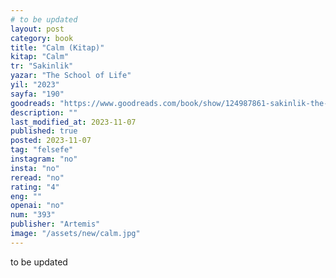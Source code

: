```yaml
---
# to be updated
layout: post
category: book
title: "Calm (Kitap)"
kitap: "Calm"
tr: "Sakinlik"
yazar: "The School of Life"
yil: "2023"
sayfa: "190"
goodreads: "https://www.goodreads.com/book/show/124987861-sakinlik-the-school-of-life-hayat-okulu--alain-de-botton-nc-l-nde-"
description: ""
last_modified_at: 2023-11-07
published: true
posted: 2023-11-07
tag: "felsefe"
instagram: "no"
insta: "no"
reread: "no"
rating: "4"
eng: ""
openai: "no"
num: "393"
publisher: "Artemis"
image: "/assets/new/calm.jpg"
---
```


to be updated
